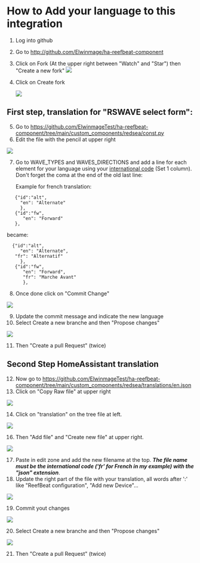 # How to Add your language to this integration

1) Log into github
2) Go to http://github.com/Elwinmage/ha-reefbeat-component
3) Click on Fork (At the upper right between "Watch" and "Star") then "Create a new fork"  <kbd><img src="https://github.com/Elwinmage/ha-reefbeat-component/blob/main/doc/img/i18n/fork.png" /></kbd>
4) Click on Create fork

   <kbd><img src="https://github.com/Elwinmage/ha-reefbeat-component/blob/main/doc/img/i18n/new_fork.png" /></kbd>
   
## First step, translation for "RSWAVE select form":

5) Go to https://github.com/ElwinmageTest/ha-reefbeat-component/tree/main/custom_components/redsea/const.py
6) Edit the file with the pencil at upper right 

<kbd><img src="https://github.com/Elwinmage/ha-reefbeat-component/blob/main/doc/img/i18n/edit_const.png" /></kbd>

7) Go to WAVE_TYPES and WAVES_DIRECTIONS and add a line for each element for your language using your [international code](https://en.wikipedia.org/wiki/List_of_ISO_639_language_codes) (Set 1 column). Don't forget the coma at the end of the old last line:

   Example for french translation:
```
   {"id":"alt",
     "en": "Alternate"
     },
   {"id":"fw",
      "en": "Forward"
   },
```
became:
```
  {"id":"alt",
     "en": "Alternate",
   "fr": "Alternatif"
     },
   {"id":"fw",
      "en": "Forward",
      "fr": "Marche Avant"
      },
```
   8) Once done click on "Commit Change" 
   
   <kbd><img src="https://github.com/Elwinmage/ha-reefbeat-component/blob/main/doc/img/i18n/commit_changes.png" /></kbd>
   
   9) Update the commit message and indicate the new language
   10) Select Create a new branche and then "Propose changes" 
   
   <kbd><img src="https://github.com/Elwinmage/ha-reefbeat-component/blob/main/doc/img/i18n/propose_changes.png" /></kbd>
   
   11) Then "Create a pull Request" (twice)

   ## Second Step HomeAssistant translation
   
   12) Now go to https://github.com/ElwinmageTest/ha-reefbeat-component/tree/main/custom_components/redsea/translations/en.json
   13) Click on "Copy Raw file" at upper right 
   
   <kbd><img src="https://github.com/Elwinmage/ha-reefbeat-component/blob/main/doc/img/i18n/copy_raw.png" /></kbd>
   
   14) Click on "translation" on the tree file at left. 

<img src="https://github.com/Elwinmage/ha-reefbeat-component/blob/main/doc/img/i18n/files_tree.png" />
   
   16) Then "Add file" and "Create new file" at upper right.
   
   <kbd><img src="https://github.com/Elwinmage/ha-reefbeat-component/blob/main/doc/img/i18n/add_file.png" /></kbd>
   
   17) Paste in edit zone and add the new filename at the top. ***The file name must be the international code ('fr' for French in my example) with the "json" extension***.
   18) Update the right part of the file with your translation, all words after ':' like "ReefBeat configuration", "Add new Device"...
   
   <kbd><img src="https://github.com/Elwinmage/ha-reefbeat-component/blob/main/doc/img/i18n/create_i18n_file_2.png" /></kbd>
   
   19) Commit yout changes 
   
   <kbd><img src="https://github.com/Elwinmage/ha-reefbeat-component/blob/main/doc/img/i18n/commit_changes.png" /></kbd>
   
   20) Select Create a new branche and then "Propose changes" 
   
   <kbd><img src="https://github.com/Elwinmage/ha-reefbeat-component/blob/main/doc/img/i18n/propose_changes.png" /></kbd>
   
   21) Then "Create a pull Request" (twice)
       
       
       
